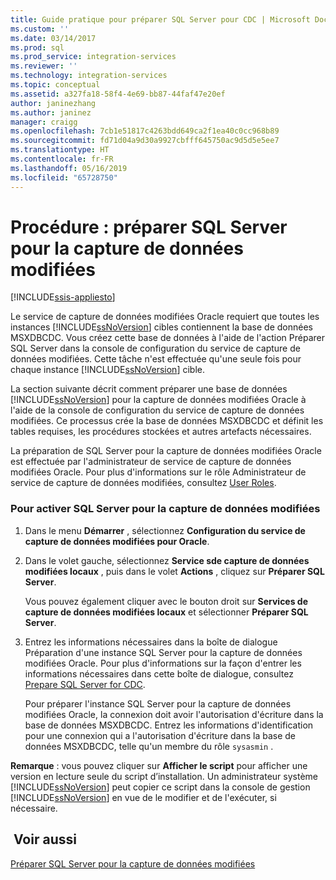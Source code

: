 ```yaml
---
title: Guide pratique pour préparer SQL Server pour CDC | Microsoft Docs
ms.custom: ''
ms.date: 03/14/2017
ms.prod: sql
ms.prod_service: integration-services
ms.reviewer: ''
ms.technology: integration-services
ms.topic: conceptual
ms.assetid: a327fa18-58f4-4e69-bb87-44faf47e20ef
author: janinezhang
ms.author: janinez
manager: craigg
ms.openlocfilehash: 7cb1e51817c4263bdd649ca2f1ea40c0cc968b89
ms.sourcegitcommit: fd71d04a9d30a9927cbfff645750ac9d5d5e5ee7
ms.translationtype: HT
ms.contentlocale: fr-FR
ms.lasthandoff: 05/16/2019
ms.locfileid: "65728750"
---
```

# <a name="how-to-prepare-sql-server-for-cdc"></a>Procédure : préparer SQL Server pour la capture de données modifiées

[!INCLUDE[ssis-appliesto](../../includes/ssis-appliesto-ssvrpluslinux-asdb-asdw-xxx.md)]


  Le service de capture de données modifiées Oracle requiert que toutes les instances [!INCLUDE[ssNoVersion](../../includes/ssnoversion-md.md)] cibles contiennent la base de données MSXDBCDC. Vous créez cette base de données à l'aide de l'action Préparer SQL Server dans la console de configuration du service de capture de données modifiées. Cette tâche n'est effectuée qu'une seule fois pour chaque instance [!INCLUDE[ssNoVersion](../../includes/ssnoversion-md.md)] cible.  
  
 La section suivante décrit comment préparer une base de données [!INCLUDE[ssNoVersion](../../includes/ssnoversion-md.md)] pour la capture de données modifiées Oracle à l'aide de la console de configuration du service de capture de données modifiées. Ce processus crée la base de données MSXDBCDC et définit les tables requises, les procédures stockées et autres artefacts nécessaires.  
  
 La préparation de SQL Server pour la capture de données modifiées Oracle est effectuée par l'administrateur de service de capture de données modifiées Oracle. Pour plus d'informations sur le rôle Administrateur de service de capture de données modifiées, consultez [User Roles](../../integration-services/change-data-capture/user-roles.md).  
  
### <a name="to-enable-sql-server-for-cdc"></a>Pour activer SQL Server pour la capture de données modifiées  
  
1.  Dans le menu **Démarrer** , sélectionnez **Configuration du service de capture de données modifiées pour Oracle**.  
  
2.  Dans le volet gauche, sélectionnez **Service sde capture de données modifiées locaux** , puis dans le volet **Actions** , cliquez sur **Préparer SQL Server**.  
  
     Vous pouvez également cliquer avec le bouton droit sur **Services de capture de données modifiées locaux** et sélectionner **Préparer SQL Server**.  
  
3.  Entrez les informations nécessaires dans la boîte de dialogue Préparation d'une instance SQL Server pour la capture de données modifiées Oracle. Pour plus d'informations sur la façon d'entrer les informations nécessaires dans cette boîte de dialogue, consultez [Prepare SQL Server for CDC](../../integration-services/change-data-capture/prepare-sql-server-for-cdc.md).  
  
     Pour préparer l'instance SQL Server pour la capture de données modifiées Oracle, la connexion doit avoir l'autorisation d'écriture dans la base de données MSXDBCDC. Entrez les informations d'identification pour une connexion qui a l'autorisation d'écriture dans la base de données MSXDBCDC, telle qu'un membre du rôle `sysasmin` .  
  
 **Remarque** : vous pouvez cliquer sur **Afficher le script** pour afficher une version en lecture seule du script d’installation. Un administrateur système [!INCLUDE[ssNoVersion](../../includes/ssnoversion-md.md)] peut copier ce script dans la console de gestion [!INCLUDE[ssNoVersion](../../includes/ssnoversion-md.md)] en vue de le modifier et de l'exécuter, si nécessaire.  
  
## <a name="see-also"></a> Voir aussi  
 [Préparer SQL Server pour la capture de données modifiées](../../integration-services/change-data-capture/prepare-sql-server-for-cdc.md)  
  
  

